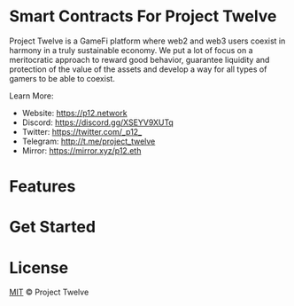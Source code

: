 # Smart Contracts For Project Twelve

Project Twelve is a GameFi platform where web2 and web3 users coexist in harmony in a truly sustainable economy. We put a lot of focus on a meritocratic approach to reward good behavior, guarantee liquidity and protection of the value of the assets and develop a way for all types of gamers to be able to coexist.

Learn More:

- Website: <https://p12.network>
- Discord: <https://discord.gg/XSEYV9XUTq>
- Twitter: <https://twitter.com/_p12_>
- Telegram: <http://t.me/project_twelve>
- Mirror: <https://mirror.xyz/p12.eth>

# Features


# Get Started


# License

[MIT](LICENSE) © Project Twelve